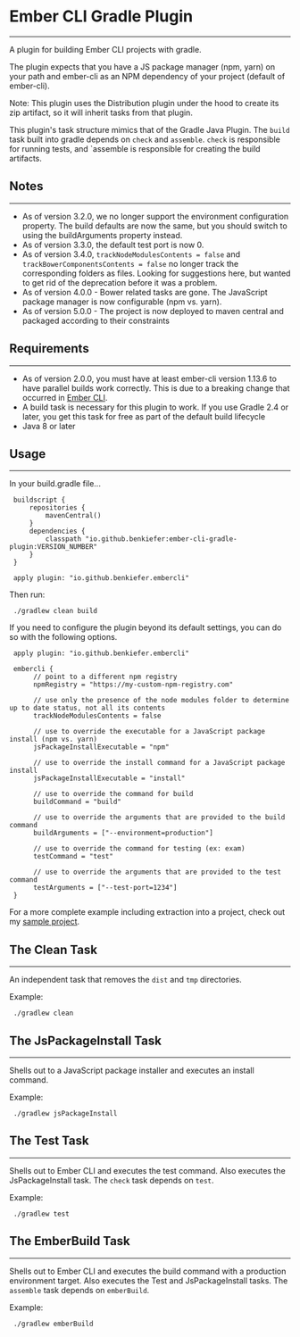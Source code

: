 # Ember CLI Gradle Plugin
---------

A plugin for building Ember CLI projects with gradle.

The plugin expects that you have a JS package manager (npm, yarn) on your path and ember-cli as an NPM dependency of your project (default of ember-cli).

Note: This plugin uses the Distribution plugin under the hood to create its zip artifact, so it will inherit tasks from that plugin.

This plugin's task structure mimics that of the Gradle Java Plugin. The `build` task built into gradle depends on `check` and `assemble`. `check` is responsible for running tests, and `assemble is responsible for creating the build artifacts.

## Notes
---------

 - As of version 3.2.0, we no longer support the environment configuration property. The build defaults are now the same, but you should switch to using the buildArguments property instead.
 - As of version 3.3.0, the default test port is now 0.
 - As of version 3.4.0, `trackNodeModulesContents = false` and `trackBowerComponentsContents = false` no longer track the corresponding folders as files. Looking for suggestions here, but wanted to get rid of the deprecation before it was a problem.
 - As of version 4.0.0 - Bower related tasks are gone. The JavaScript package manager is now configurable (npm vs. yarn).
 - As of version 5.0.0 - The project is now deployed to maven central and packaged according to their constraints
 
## Requirements
---------

 - As of version 2.0.0, you must have at least ember-cli version 1.13.6 to have parallel builds work correctly. This is due to a breaking change that occurred in [Ember CLI](https://github.com/ember-cli/ember-cli/pull/3239).
 - A build task is necessary for this plugin to work. If you use Gradle 2.4 or later, you get this task for free as part of the default build lifecycle
 - Java 8 or later

## Usage
---------

In your build.gradle file...

     buildscript {
         repositories {
             mavenCentral()
         }
         dependencies {
             classpath "io.github.benkiefer:ember-cli-gradle-plugin:VERSION_NUMBER"
         }
     }

     apply plugin: "io.github.benkiefer.embercli"

Then run:

     ./gradlew clean build

If you need to configure the plugin beyond its default settings, you can do so with the following options.

     apply plugin: "io.github.benkiefer.embercli"

     embercli {
          // point to a different npm registry
          npmRegistry = "https://my-custom-npm-registry.com"

          // use only the presence of the node modules folder to determine up to date status, not all its contents
          trackNodeModulesContents = false

          // use to override the executable for a JavaScript package install (npm vs. yarn)
          jsPackageInstallExecutable = "npm"
          
          // use to override the install command for a JavaScript package install
          jsPackageInstallExecutable = "install"

          // use to override the command for build
          buildCommand = "build"

          // use to override the arguments that are provided to the build command
          buildArguments = ["--environment=production"]

          // use to override the command for testing (ex: exam)
          testCommand = "test"

          // use to override the arguments that are provided to the test command
          testArguments = ["--test-port=1234"]
     }

For a more complete example including extraction into a project, check out my [sample project](https://github.com/benkiefer/gradle-ember-cli-example).

## The Clean Task
---------

An independent task that removes the `dist` and `tmp` directories.

Example:

     ./gradlew clean

## The JsPackageInstall Task
---------

Shells out to a JavaScript package installer and executes an install command.

Example:

     ./gradlew jsPackageInstall

## The Test Task
---------

Shells out to Ember CLI and executes the test command. Also executes the JsPackageInstall task. The `check` task depends on `test`.

Example:

     ./gradlew test

## The EmberBuild Task
---------

Shells out to Ember CLI and executes the build command with a production environment target. Also executes the Test and JsPackageInstall tasks. The `assemble` task depends on `emberBuild`.

Example:

     ./gradlew emberBuild
